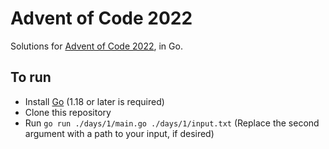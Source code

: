 # Advent of Code 2022

Solutions for [Advent of Code 2022](https://adventofcode.com/2022), in Go.

## To run

- Install [Go](https://go.dev/) (1.18 or later is required)
- Clone this repository
- Run `go run ./days/1/main.go ./days/1/input.txt` (Replace the second argument with a path to your input, if desired)
